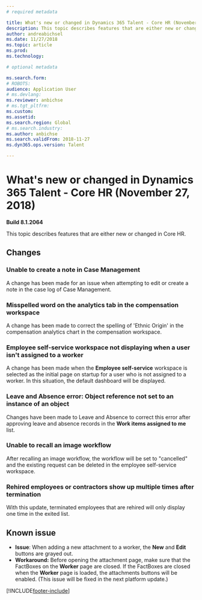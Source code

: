 ```yaml
---
# required metadata

title: What's new or changed in Dynamics 365 Talent - Core HR (November 27, 2018)
description: This topic describes features that are either new or changed in Microsoft Dynamics 365 Talent - Core HR for November 27, 2018.
author: andreabichsel
ms.date: 11/27/2018
ms.topic: article
ms.prod: 
ms.technology: 

# optional metadata

ms.search.form: 
# ROBOTS: 
audience: Application User
# ms.devlang: 
ms.reviewer: anbichse
# ms.tgt_pltfrm: 
ms.custom: 
ms.assetid: 
ms.search.region: Global
# ms.search.industry: 
ms.author: anbichse
ms.search.validFrom: 2018-11-27
ms.dyn365.ops.version: Talent

---
```

# What's new or changed in Dynamics 365 Talent - Core HR (November 27, 2018)

**Build 8.1.2064**

This topic describes features that are either new or changed in Core HR.


## Changes

### Unable to create a note in Case Management

A change has been made for an issue when attempting to edit or create a note in the case log of Case Management.

### Misspelled word on the analytics tab in the compensation workspace 

A change has been made to correct the spelling of 'Ethnic Origin' in the compensation analytics chart in the compensation workspace.

### Employee self-service workspace not displaying when a user isn't assigned to a worker 

A change has been made when the **Employee self-service** workspace is selected as the initial page on startup for a user who is not assigned to a worker. In this situation, the default dashboard will be displayed.

### Leave and Absence error: Object reference not set to an instance of an object

Changes have been made to Leave and Absence to correct this error after approving leave and absence records in the **Work items assigned to me** list.

### Unable to recall an image workflow

After recalling an image workflow, the workflow will be set to "cancelled" and the existing request can be deleted in the employee self-service workspace.

### Rehired employees or contractors show up multiple times after termination 

With this update, terminated employees that are rehired will only display one time in the exited list. 

## Known issue

- **Issue**: When adding a new attachment to a worker, the **New** and **Edit** buttons are grayed out. 
- **Workaround:** Before opening the attachment page, make sure that the FactBoxes on the **Worker** page are closed. If the FactBoxes are closed when the **Worker** page is loaded, the attachments buttons will be enabled. (This issue will be fixed in the next platform update.)


[!INCLUDE[footer-include](../includes/footer-banner.md)]